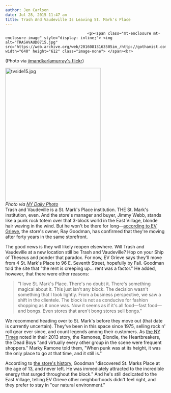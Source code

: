 ```yaml
---
author: Jen Carlson
date: Jul 28, 2015 11:47 am
title: Trash And Vaudeville Is Leaving St. Mark's Place
---
```


	
										<p><span class="mt-enclosure mt-enclosure-image" style="display: inline;"> <img alt="TRASHVAUD0715.jpg" src="https://web.archive.org/web/20160813163505im_/http://gothamist.com/attachments/arts_jen/TRASHVAUD0715.jpg" width="640" height="612" class="image-none"> </span><br>
<span class="photo_caption">(Photo via <a href="https://web.archive.org/web/20160813163505/https://www.flickr.com/photos/jimandkarlamurray/19900561428">jimandkarlamurray&apos;s flickr</a>)</span></p>

<p><span class="mt-enclosure mt-enclosure-image" style="display: inline;"> </span></p><div class="image-right"> <img alt="tvside15.jpg" src="https://web.archive.org/web/20160813163505im_/http://gothamist.com/attachments/arts_jen/tvside15.jpg" width="300" height="418"> <br> <i style=" width:300px; ;display:block"> Photo via <a href="https://web.archive.org/web/20160813163505/https://www.flickr.com/photos/newyorkdailyhoto/2842352327">NY Daily Photo</a></i></div> Trash and Vaudeville is a St. Mark&apos;s Place institution. THE St. Mark&apos;s institution, even. And the store&apos;s manager and buyer, Jimmy Webb, stands like a punk rock totem over that 3-block world in the East Village, blonde hair waving in the wind. But he won&apos;t be there for long&#x2014;<a href="https://web.archive.org/web/20160813163505/http://gothamist.com/2015/07/28/brooklyn_bridge_park_peek.php">according to EV Grieve</a>, the store&apos;s owner, Ray Goodman, has confirmed that they&apos;re moving after forty years in the same storefront.<p></p>

<p>The good news is they will likely reopen elsewhere. Will Trash and Vaudeville at a new location still be Trash and Vaudeville? Hop on your Ship of Theseus and ponder that paradox. For now, EV Grieve says they&apos;ll move from 4 St. Mark&apos;s Place to 96 E. Seventh Street, hopefully by Fall. Goodman told the site that &quot;the rent is creeping up... rent was a factor.&quot; He added, however, that there were other reasons:</p>

<blockquote>&quot;I love St. Mark&apos;s Place. There&apos;s no doubt it. There&apos;s something magical about it. This just isn&apos;t any block. The decision wasn&apos;t something that I took lightly. From a business perspective, we saw a shift in the clientele. The block is not as conducive for fashion shopping as it once was. Now it seems as if it&apos;s all food&#x2014;fast food&#x2014;and bongs. Even stores that aren&apos;t bong stores sell bongs.&quot;</blockquote>

<p>We recommend heading over to St. Mark&apos;s before they move out (that date is currently uncertain). They&apos;ve been in this space since 1975, selling rock n&apos; roll gear ever since, and count legends among their customers. As <a href="https://web.archive.org/web/20160813163505/http://www.nytimes.com/2013/05/09/fashion/trash-and-vaudeville-still-selling-punks-look-after-38-years.html">the NY Times</a> noted in their 2013 story, the Ramones, Blondie, the Heartbreakers, the Dead Boys &quot;and virtually every other group in the scene were frequent shoppers.&quot; Marky Ramone told them, &quot;When punk was at its height, it was the only place to go at that time, and it still is.&quot;</p>

<p>According to <a href="https://web.archive.org/web/20160813163505/http://www.trashandvaudeville.com/">the store&apos;s history</a>, Goodman &quot;discovered St. Marks Place at the age of 13, and never left. He was immediately attracted to the incredible energy that surged throughout the block.&quot; And he&apos;s still dedicated to the East Village, telling EV Grieve other neighborhoods didn&apos;t feel right, and they prefer to stay in &quot;our natural environment.&quot;</p>					
										
									
				